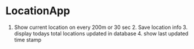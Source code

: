 # LocationApp
1. Show current location on every 200m or 30 sec 2. Save location info 3. display todays total locations updated in database 4. show last updated time stamp 
